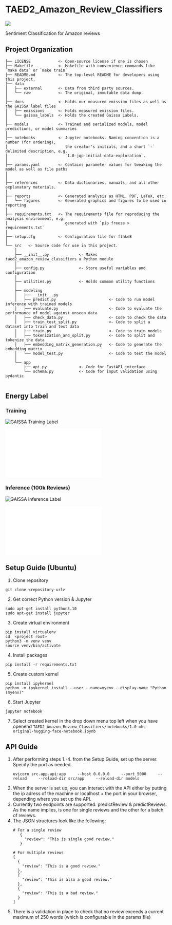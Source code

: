 # TAED2_Amazon_Review_Classifiers

<a target="_blank" href="https://cookiecutter-data-science.drivendata.org/">
    <img src="https://img.shields.io/badge/CCDS-Project%20template-328F97?logo=cookiecutter" />
</a>

Sentiment Classification for Amazon reviews

## Project Organization

```
├── LICENSE            <- Open-source license if one is chosen
├── Makefile           <- Makefile with convenience commands like `make data` or `make train`
├── README.md          <- The top-level README for developers using this project.
├── data
│   ├── external       <- Data from third party sources.
│   └── raw            <- The original, immutable data dump.
│
├── docs               <- Holds our measured emission files as well as the GAISSA label files
│   ├── emissions      <- Holds measured emission files.
│   └── gaissa_labels  <- Holds the created Gaissa Labels.
│
├── models             <- Trained and serialized models, model predictions, or model summaries
│
├── notebooks          <- Jupyter notebooks. Naming convention is a number (for ordering),
│                         the creator's initials, and a short `-` delimited description, e.g.
│                         `1.0-jqp-initial-data-exploration`.
│
├── params.yaml	       <- Contains parameter values for tweaking the model as well as file paths
│                       
│
├── references         <- Data dictionaries, manuals, and all other explanatory materials.
│
├── reports            <- Generated analysis as HTML, PDF, LaTeX, etc.
│   └── figures        <- Generated graphics and figures to be used in reporting
│
├── requirements.txt   <- The requirements file for reproducing the analysis environment, e.g.
│                         generated with `pip freeze > requirements.txt`
│
├── setup.cfg          <- Configuration file for flake8
│
└── src   <- Source code for use in this project.
    │
    ├── __init__.py             <- Makes taed2_amazon_review_classifiers a Python module
    │
    ├── config.py               <- Store useful variables and configuration
    │
    ├── utilities.py            <- Holds common utility functions
    │
    ├── modeling                
    │   ├── __init__.py 
    │   ├── predict.py                       <- Code to run model inference with trained models          
    │   ├── evaluate.py                      <- Code to evaluate the performance of model against unseen data
    │   ├── check_data.py                    <- Code to check the data
    │   ├── train_test_split.py              <- Code to split a dataset into train and test data
    │   ├── train.py                         <- Code to train models
    │	├── tokenization_and_split.py        <- Code to split and tokenize the data
    │	├── embedding_matrix_generation.py   <- Code to generate the embedding matrix
    │	└── model_test.py                    <- Code to test the model
    │
    └── app
        ├── api.py              <- Code for FastAPI interface
        └── schema.py           <- Code for input validation using pydantic
    
```

## Energy Label

### Training

![GAISSA Training Label](docs/gaissa_labels/Gaissa_training_label_sentiment.png)

![Training Label PDF](docs/gaissa_labels/Gaissa_training_label_sentiment.pdf?raw=true "Training Label")

### Inference (100k Reviews)
![GAISSA Inference Label](docs/gaissa_labels/Gaissa_inference_label_sentiment.jpg)

![Inference Label PDF](docs/gaissa_labels/Gaissa_inference_label_sentiment.pdf?raw=true "Inference Label")


## Setup Guide (Ubuntu)
1. Clone repository
```
git clone <repository-url>
```
2. Get correct Python version & Jupyter
```
sudo apt-get install python3.10
sudo apt-get install jupyter
```
3. Create virtual environment
```
pip install virtualenv
cd  <project root>
python3 -m venv venv
source venv/bin/activate
```
4. Install packages
```
pip install -r requirements.txt
```
5. Create custom kernel
```
pip install ipykernel
python -m ipykernel install --user --name=myenv --display-name "Python (myenv)"
```
6. Start Jupyter
```
jupyter notebook
```
7. Select created kernel in the drop down menu top left when you have openend ```TAED2_Amazon_Review_Classifiers/notebooks/1.0-mhs-original-hugging-face-notebook.ipynb```

## API Guide
1. After performing steps 1.-4. from the Setup Guide, set up the server. Specify the port as needed. 
   ```
   uvicorn src.app.api:app     --host 0.0.0.0     --port 5000     --reload     --reload-dir src/app     --reload-dir models
   ```
2. When the server is set up, you can interact with the API either by putting the ip adress of the machine or localhost + the port in your browser, depending where you set up the API.
3. Currently two endpoints are supported: predictReview & predictReviews. As the name implies, is one for single reviews and the other for a batch of reviews.
4. The JSON structures look like the following:
   ```
   # For a single review
      {
        "review": "This is single good review."
      }
    ```
    ```
    # For multiple reviews
    [
      {
        "review": "This is a good review."
      },
      {
        "review": "This is also a good review."
      },
      {
        "review": "This is a bad review."
      }
    ]
    ```
5. There is a validation in place to check that no review exceeds a current maximum of 250 words (which is configurable in the params file)
